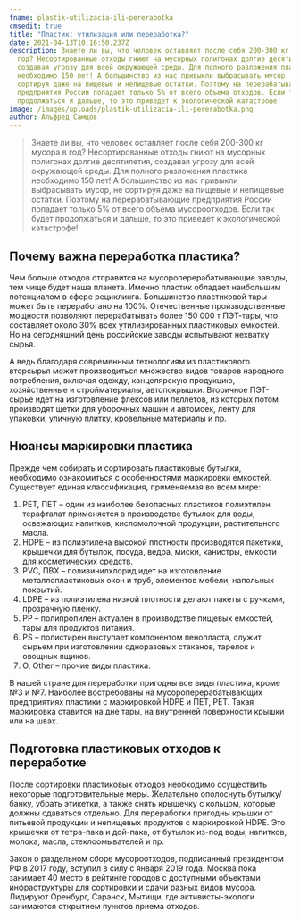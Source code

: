 ```yaml
---
fname: plastik-utilizacia-ili-pererabotka
cmsedit: true
title: "Пластик: утилизация или переработка?"
date: 2021-04-13T10:16:50.237Z
description: Знаете ли вы, что человек оставляет после себя 200-300 кг мусора в
  год? Несортированные отходы гниют на мусорных полигонах долгие десятилетия,
  создавая угрозу для всей окружающей среды. Для полного разложения пластика
  необходимо 150 лет! А большинство из нас привыкли выбрасывать мусор, не
  сортируя даже на пищевые и непищевые остатки. Поэтому на перерабатывающие
  предприятия России попадает только 5% от всего объема отходов. Если так будет
  продолжаться и дальше, то это приведет к экологической катастрофе!
image: /images/uploads/plastik-utilizacia-ili-pererabotka.png
author: Альфред Самцов
---
```

>Знаете ли вы, что человек оставляет после себя 200-300 кг мусора в год? Несортированные отходы гниют на мусорных полигонах долгие десятилетия, создавая угрозу для всей окружающей среды. Для полного разложения пластика необходимо 150 лет! А большинство из нас привыкли выбрасывать мусор, не сортируя даже на пищевые и непищевые остатки. Поэтому на перерабатывающие предприятия России попадает только 5% от всего объема мусороотходов. Если так будет продолжаться и дальше, то это приведет к экологической катастрофе!

## Почему важна переработка пластика?

Чем больше отходов отправится на мусороперерабатывающие заводы, тем чище будет наша планета. Именно пластик обладает наибольшим потенциалом в сфере рециклинга. Большинство пластиковой тары может быть переработано на 100%. Отечественные производственные мощности позволяют перерабатывать более 150 000 т ПЭТ-тары, что составляет около 30% всех утилизированных пластиковых емкостей. Но на сегодняшний день российские заводы испытывают нехватку сырья.

А ведь благодаря современным технологиям из пластикового вторсырья может производиться множество видов товаров народного потребления, включая одежду, канцелярскую продукцию, хозяйственные и стройматериалы, автопокрышки. Вторичное ПЭТ-сырье идет на изготовление флексов или пеллетов, из которых потом производят щетки для уборочных машин и автомоек, ленту для упаковки, уличную плитку, кровельные материалы и пр.

## Нюансы маркировки пластика

Прежде чем собирать и сортировать пластиковые бутылки, необходимо ознакомиться с особенностями маркировки емкостей. Существует единая классификация, применяемая во всем мире:

1. PET, ПЕТ – один из наиболее безопасных пластиков полиэтилен терафталат применяется в производстве бутылок для воды, освежающих напитков, кисломолочной продукции, растительного масла.
2. HDPE – из полиэтилена высокой плотности производятся пакетики, крышечки для бутылок, посуда, ведра, миски, канистры, емкости для косметических средств.
3. PVC, ПВХ – поливинилхлорид идет на изготовление металлопластиковых окон и труб, элементов мебели, напольных покрытий.
4. LDPE – из полиэтилена низкой плотности делают пакеты с ручками, прозрачную пленку.
5. РР – полипропилен актуален в производстве пищевых емкостей, тары для продуктов питания.
6. РS – полистирен выступает компонентом пенопласта, служит сырьем при изготовлении одноразовых стаканов, тарелок и овощных ящиков.
7. O, Other – прочие виды пластика.

В нашей стране для переработки пригодны все виды пластика, кроме №3 и №7. Наиболее востребованы на мусороперерабатывающих предприятиях пластики с маркировкой HDPE и ПЕТ, PET. Такая маркировка ставится на дне тары, на внутренней поверхности крышки или на швах.

## Подготовка пластиковых отходов к переработке

После сортировки пластиковых отходов необходимо осуществить некоторые подготовительные меры. Желательно ополоснуть бутылку/банку, убрать этикетки, а также снять крышечку с кольцом, которые должны сдаваться отдельно. Для переработки пригодны крышки от питьевой продукции и непищевых продуктов с маркировкой HDPE. Это крышечки от тетра-пака и дой-пака, от бутылок из-под воды, напитков, молока, масла, стеклоомывателей и пр.

Закон о раздельном сборе мусороотходов, подписанный президентом РФ в 2017 году, вступил в силу с января 2019 года. Москва пока занимает 40 место в рейтинге городов с доступными объектами инфраструктуры для сортировки и сдачи разных видов мусора. Лидируют Оренбург, Саранск, Мытищи, где активисты-экологи занимаются открытием пунктов приема отходов.
